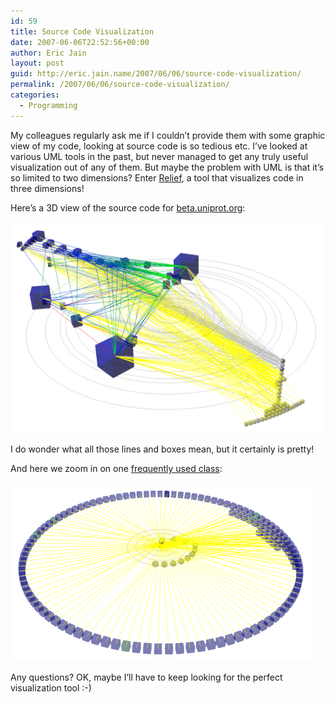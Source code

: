 ```yaml
---
id: 59
title: Source Code Visualization
date: 2007-06-06T22:52:56+00:00
author: Eric Jain
layout: post
guid: http://eric.jain.name/2007/06/06/source-code-visualization/
permalink: /2007/06/06/source-code-visualization/
categories:
  - Programming
---
```

My colleagues regularly ask me if I couldn&#8217;t provide them with some graphic view of my code, looking at source code is so tedious etc. I&#8217;ve looked at various UML tools in the past, but never managed to get any truly useful visualization out of any of them. But maybe the problem with UML is that it&#8217;s so limited to two dimensions? Enter [Relief](https://web.archive.org/web/20120507193800/http://www.workingfrog.org/), a tool that visualizes code in three dimensions!

<!--more-->

Here&#8217;s a 3D view of the source code for [beta.uniprot.org](http://beta.uniprot.org/):

![](/2007/06/06/source-code-visualization/1.png)

I do wonder what all those lines and boxes mean, but it certainly is pretty!

And here we zoom in on one [frequently used class](http://dev.isb-sib.ch/projects/expasy4j/api/org/expasy/uniprot/models/Entry.html):

![](/2007/06/06/source-code-visualization/2.png)

Any questions? OK, maybe I&#8217;ll have to keep looking for the perfect visualization tool :-)